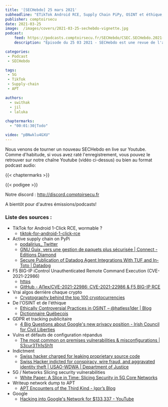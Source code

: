 ```yaml
---
title: '[SECHebdo] 25 mars 2021'
subheadline: "ETikTok Android RCE, Supply Chain PiPy, OSINT et éthique, 5G Slicingz, PCAP to APT, Tracking publicitaire, etc."
publisher: comptoirsecu
date: 2021-03-25
image:  /images/covers/2021-03-25-sechebdo-vignette.jpg
podcast:
    feed: https://podcasts.comptoirsecu.fr/SECHebdo/CSEC.SECHebdo.2021-03-25.m4a
    description: "Épisode du 25 03 2021 - SECHebdo est une revue de l'actualité cybersécurité réalisée en live sur Youtube, généralement le mercredi soir."

categories:
 - Podcast
 - SECHebdo

tags:
 - 5G
 - TikTok
 - Supply-chain
 - APT

authors:
  - swithak
  - jil
  - laluka
  
chaptermarks:
  - "00:01:30|Todo"

video: "pBNwklu4GXU"
---
```


Nous venons de tourner un nouveau SECHebdo en live sur Youtube. Comme d'habitude, si vous avez raté l'enregistrement, vous pouvez le retrouver sur notre chaîne Youtube (vidéo ci-dessus) ou bien au format podcast audio:

{{< chaptermarks >}}

{{< podigee >}}

Notre discord : <http://discord.comptoirsecu.fr>

A bientôt pour d'autres émissions/podcasts!

### Liste des sources :

*  TikTok for Android 1-Click RCE, wormable ?
	* [tiktok-for-android-1-click-rce](https://medium.com/@dPhoeniixx/tiktok-for-android-1-click-rce-240266e78105)
*  Active supply chain on PyPi
	* [podalirius_ Twitter](https://twitter.com/podalirius_/status/1366419587798102025)
	* [GNU Guix, vers une gestion de paquets plus sécurisée | Connect - Editions Diamond](https://connect.ed-diamond.com/MISC/MISCHS-023/GNU-Guix-vers-une-gestion-de-paquets-plus-securisee)
	* [Secure Publication of Datadog Agent Integrations With TUF and In-Toto | Datadog](https://www.datadoghq.com/blog/engineering/secure-publication-of-datadog-agent-integrations-with-tuf-and-in-toto/)
*  F5 BIG-IP iControl Unauthenticated Remote Command Execution (CVE-2021-22986)
	* [https](https://twitter.com/1ZRR4H/status/1373206181955653632)
	* [GitHub - Al1ex/CVE-2021-22986: CVE-2021-22986 & F5 BIG-IP RCE](https://github.com/Al1ex/CVE-2021-22986)
* Vrai algos derrière chaque crypto
	* [Cryptography behind the top 100 cryptocurrencies](http://ethanfast.com/top-crypto.html)
*  De l'OSINT et de l'éthique
	* [Ethically Controversial Practices in OSINT – @hatless1der | Blog](https://hatless1der.com/ethically-controversial-practices-in-osint/)
	* [Dictionnaire Québecois](http://gdt.oqlf.gouv.qc.ca/ficheOqlf.aspx?Id_Fiche=26543807)
*  GDPR et tracking publicitaire
	* [4 Big Questions about Google's new privacy position - Irish Council for Civil Liberties](https://www.iccl.ie/digital-data/4-big-questions-about-googles-new-privacy-position/)
*  Vulns et défauts de configuration répandus
	* [The most common on premises vulnerabilities & misconfigurations | S3cur3Th1sSh1t](https://s3cur3th1ssh1t.github.io/The-most-common-on-premise-vulnerabilities-and-misconfigurations/)
*  Indictment
	* [Swiss hacker charged for leaking proprietary source code](https://www.bleepingcomputer.com/news/security/swiss-hacker-charged-for-leaking-proprietary-source-code/)
	* [Swiss Hacker indicted for conspiracy, wire fraud, and aggravated identity theft | USAO-WDWA | Department of Justice](https://www.justice.gov/usao-wdwa/pr/swiss-hacker-indicted-conspiracy-wire-fraud-and-aggravated-identity-theft)
*  5G / Networks Slicing security vulnerabilities
	* [White Paper: A Slice in Time: Slicing Security in 5G Core Networks](https://info.adaptivemobile.com/5g-network-slicing-security)
*  Writeup network dump to APT
	* [APT Encounters of the Third Kind - Igor’s Blog](https://igor-blue.github.io/2021/03/24/apt1.html)
*  Google
	* [Hacking into Google's Network for $133,337 - YouTube](https://youtu.be/g-JgA1hvJzA)